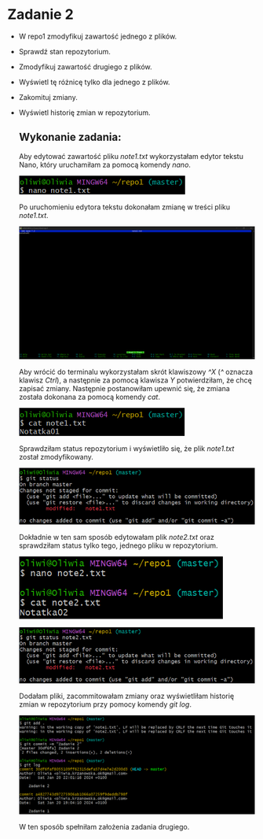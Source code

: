 # Zadanie 2
- W repo1	zmodyfikuj zawartość jednego z	plików.
- Sprawdź stan	repozytorium.
- Zmodyfikuj	zawartość drugiego	z	plików.
- Wyświetl	tę różnicę tylko	dla	jednego	z	plików.
- Zakomituj	zmiany.
- Wyświetl	historię zmian	w	repozytorium.
  ## Wykonanie zadania:
  Aby edytować zawartość pliku _note1.txt_ wykorzystałam edytor tekstu Nano, który uruchamiłam za pomocą komendy _nano_.

   ![12](https://github.com/okrzanowska/GIT/blob/main/12.png)

  Po uruchomieniu edytora tekstu dokonałam zmianę w treści pliku _note1.txt_.

  ![13](https://github.com/okrzanowska/GIT/blob/main/13.png)
  
  Aby wrócić do terminalu wykorzystałam skrót klawiszowy _^X_ (_^_ oznacza klawisz _Ctrl_), a następnie za pomocą klawisza _Y_ potwierdziłam, że chcę zapisać zmiany.
  Następnie postanowiłam upewnić się, że zmiana została dokonana za pomocą komendy _cat_.

  ![14](https://github.com/okrzanowska/GIT/blob/main/14.png)

  Sprawdziłam status repozytorium i wyświetliło się, że plik _note1.txt_ został zmodyfikowany.
  
  ![15](https://github.com/okrzanowska/GIT/blob/main/15.png)

  Dokładnie w ten sam sposób edytowałam plik _note2.txt_ oraz sprawdziłam status tylko tego, jednego pliku w repozytorium.

  ![16](https://github.com/okrzanowska/GIT/blob/main/16.png)

  ![17](https://github.com/okrzanowska/GIT/blob/main/17.png)

  Dodałam pliki, zacommitowałam zmiany oraz wyświetliłam historię zmian w repozytorium przy pomocy komendy _git log_.

  ![18](https://github.com/okrzanowska/GIT/blob/main/18.png)

  W ten sposób spełniłam założenia zadania drugiego.

  

  
  

  
  
